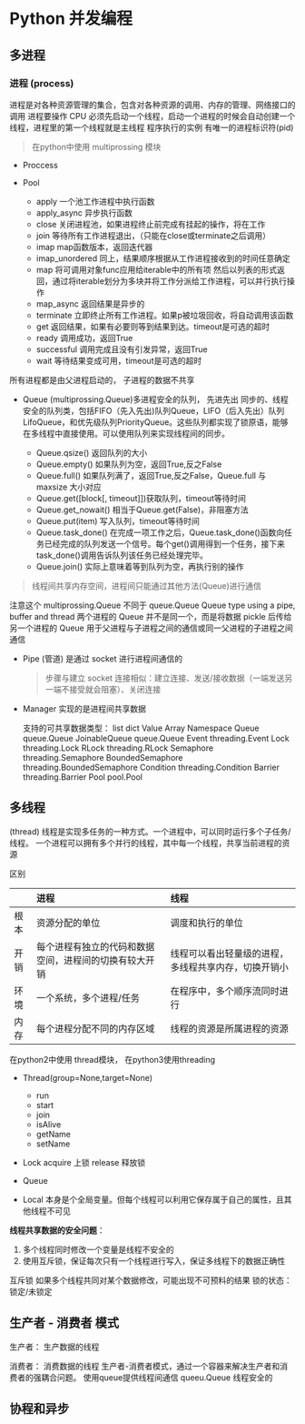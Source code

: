# Python 并发编程

## 多进程

### 进程 (process)
进程是对各种资源管理的集合，包含对各种资源的调用、内存的管理、网络接口的调用
进程要操作 CPU 必须先启动一个线程，启动一个进程的时候会自动创建一个线程，进程里的第一个线程就是主线程
程序执行的实例
有唯一的进程标识符(pid)

> 在python中使用 multiprossing 模块
 
* Proccess

* Pool
    * apply 一个池工作进程中执行函数
    * apply_async 异步执行函数
    * close 关闭进程池，如果进程终止前完成有挂起的操作，将在工作
    * join 等待所有工作进程退出，（只能在close或terminate之后调用）
    * imap map函数版本，返回迭代器
    * imap_unordered 同上，结果顺序根据从工作进程接收到的时间任意确定
    * map 将可调用对象func应用给iterable中的所有项
       然后以列表的形式返回，通过将iterable划分为多块并将工作分派给工作进程，可以并行执行操作
    * map_async 返回结果是异步的
    * terminate 立即终止所有工作进程。如果p被垃圾回收，将自动调用该函数
    * get 返回结果，如果有必要则等到结果到达。timeout是可选的超时
    * ready 调用成功，返回True
    * successful 调用完成且没有引发异常，返回True
    * wait    等待结果变成可用，timeout是可选的超时   
       
所有进程都是由父进程启动的， 子进程的数据不共享

* Queue (multiprossing.Queue)多进程安全的队列， 先进先出
同步的、线程安全的队列类，包括FIFO（先入先出)队列Queue，LIFO（后入先出）队列LifoQueue，和优先级队列PriorityQueue。这些队列都实现了锁原语，能够在多线程中直接使用。可以使用队列来实现线程间的同步。

    * Queue.qsize() 返回队列的大小
    * Queue.empty() 如果队列为空，返回True,反之False
    * Queue.full() 如果队列满了，返回True,反之False，Queue.full 与 maxsize 大小对应
    * Queue.get([block[, timeout]])获取队列，timeout等待时间
    * Queue.get_nowait() 相当于Queue.get(False)，非阻塞方法
    * Queue.put(item) 写入队列，timeout等待时间
    * Queue.task_done() 在完成一项工作之后，Queue.task_done()函数向任务已经完成的队列发送一个信号。每个get()调用得到一个任务，接下来task_done()调用告诉队列该任务已经处理完毕。
    * Queue.join() 实际上意味着等到队列为空，再执行别的操作

> 线程间共享内存空间，进程间只能通过其他方法(Queue)进行通信

注意这个 multiprossing.Queue 不同于 queue.Queue
Queue type using a pipe, buffer and thread
两个进程的 Queue 并不是同一个，而是将数据 pickle 后传给另一个进程的 Queue
用于父进程与子进程之间的通信或同一父进程的子进程之间通信

* Pipe (管道) 是通过 socket 进行进程间通信的
    > 步骤与建立 socket 连接相似：建立连接、发送/接收数据（一端发送另一端不接受就会阻塞）、关闭连接

* Manager 实现的是进程间共享数据

  支持的可共享数据类型：
  list
  dict
  Value
  Array
  Namespace
  Queue 				queue.Queue
  JoinableQueue		queue.Queue
  Event 				threading.Event
  Lock 				threading.Lock
  RLock 				threading.RLock
  Semaphore 			threading.Semaphore
  BoundedSemaphore 	threading.BoundedSemaphore
  Condition 			threading.Condition
  Barrier 			threading.Barrier
  Pool 				pool.Pool
  
## 多线程 
(thread)
线程是实现多任务的一种方式。一个进程中，可以同时运行多个子任务/线程。
一个进程可以拥有多个并行的线程，其中每一个线程，共享当前进程的资源

区别

||进程|线程|
|:----|:----|:----|
|根本|资源分配的单位|调度和执行的单位|
|开销|每个进程有独立的代码和数据空间，进程间的切换有较大开销|线程可以看出轻量级的进程，多线程共享内存，切换开销小|
|环境|一个系统，多个进程/任务|在程序中，多个顺序流同时进行|
|内存|每个进程分配不同的内存区域|线程的资源是所属进程的资源|

在python2中使用 thread模块， 在python3使用threading

* Thread(group=None,target=None)

    * run
    * start
    * join
    * isAlive
    * getName
    * setName
 
* Lock
    acquire 上锁
    release 释放锁
 
* Queue
    
* Local
    本身是个全局变量。但每个线程可以利用它保存属于自己的属性，且其他线程不可见
        
__线程共享数据的安全问题__：

1. 多个线程同时修改一个变量是线程不安全的
2. 使用互斥锁，保证每次只有一个线程进行写入，保证多线程下的数据正确性


互斥锁
    如果多个线程共同对某个数据修改，可能出现不可预料的结果
锁的状态：锁定/未锁定

## 生产者 - 消费者 模式

生产者： 生产数据的线程

消费者： 消费数据的线程
生产者-消费者模式，通过一个容器来解决生产者和消费者的强耦合问题。
使用queue提供线程间通信
queeu.Queue 线程安全的


## 协程和异步
